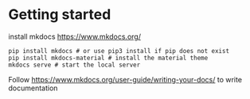 # Getting started
install mkdocs https://www.mkdocs.org/
```
pip install mkdocs # or use pip3 install if pip does not exist
pip install mkdocs-material # install the material theme
mkdocs serve # start the local server
```
Follow https://www.mkdocs.org/user-guide/writing-your-docs/ to write documentation